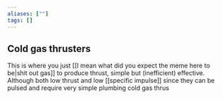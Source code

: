 ```yaml
---
aliases: [""]
tags: []
---
```


## Cold gas thrusters

This is where you just [[I mean what did you expect the meme here to be|shit out gas]] to produce thrust, simple but (inefficient) effective. Although both low thrust and low [[specific impulse]] since they can be pulsed and require very simple plumbing cold gas thrus
